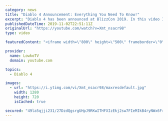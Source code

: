```yaml
---
category: news
title: "Diablo 4 Announcement: Everything You Need To Know!"
excerpt: "Diablo 4 has been announced at BlizzCon 2019. In this video I go over everything you need to know about this upcoming Blizzard Entertainment game."
publishedDateTime: 2019-11-02T22:51:11Z
originalUrl: "https://youtube.com/watch?v=Xmt_nsacr98"
type: video

featuredContent: "<iframe width=\"800\" height=\"500\" frameborder=\"0\" src=\"https://www.youtube.com/embed/Xmt_nsacr98\" allow=\"accelerometer; autoplay; encrypted-media; gyroscope; picture-in-picture\" allowfullscreen></iframe>"

provider:
  name: LowkoTV
  domain: youtube.com

topics:
  - Diablo 4

images:
  - url: "https://i.ytimg.com/vi/Xmt_nsacr98/maxresdefault.jpg"
    width: 1280
    height: 720
    isCached: true

secured: "49la5qjji231/27DzdQgsrgUHpJ9RKwITHFXIzEkj2sw7FIeMIkB4ryNWx6Fr3sTCUY9KuEBb79r8nJ0FSGi+6xVMuDd3KmzA3uHWjTUGpCw513qbOqYSTH6QAV6B0MZI1QU1/gzNoNfO5N9prFiRfP8eEZnyM55njnYGaMWe9HlpbUABCgWqKfRwdfRE8xBMRv8zU6WIjqRB8x6uOsuyM6DSxqIww0bHDiSW3Nv8YWS1eELfJh6hPBTYdbYlzEH/rJMWFXrhzfGD8tjksPzZwsXbMYIr//6uNLY5LAlV/pqBvY/hNEWAF/Ar87GAEujLpyYhYA0ow8m9/TxHQf6ofAWvUvfG4y1637vW8ZsQnRkaOGAM89pH1/SkBzmtXPgFpKIUmbVI+XzbHODP3jKrlcGo07kXOcr33WjrNItvnYvifz3qzjf4eZUX8z1rI13;wDSyhQOI8CXpgJTGqXHQiA=="
---
```



